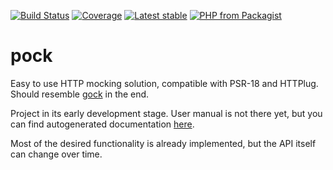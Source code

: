 [![Build Status](https://github.com/Neur0toxine/pock/workflows/Tests/badge.svg)](https://github.com/Neur0toxine/pock/actions)
[![Coverage](https://img.shields.io/codecov/c/gh/Neur0toxine/pock/master.svg?logo=codecov&logoColor=white)](https://codecov.io/gh/Neur0toxine/pock)
[![Latest stable](https://img.shields.io/packagist/v/neur0toxine/pock.svg)](https://packagist.org/packages/neur0toxine/pock)
[![PHP from Packagist](https://img.shields.io/packagist/php-v/neur0toxine/pock.svg?logo=php&logoColor=white)](https://packagist.org/packages/neur0toxine/pock)

# pock

Easy to use HTTP mocking solution, compatible with PSR-18 and HTTPlug. Should resemble [gock](https://github.com/h2non/gock) in the end.

Project in its early development stage. User manual is not there yet, but you can find autogenerated documentation [here](neur0toxine.github.io/pock/).

Most of the desired functionality is already implemented, but the API itself can change over time.
